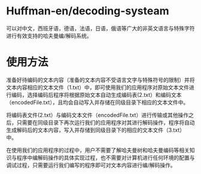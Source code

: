 # Huffman-en/decoding-systeam  
可以对中文，西班牙语，德语，法语，日语，俄语等广大的非英文语言与特殊字符进行有效支持的哈夫曼编/解码系统。   
# 使用方法   
准备好待编码的文本内容（准备的文本内容不受语言文字与特殊符号的限制）并将文本内容相应的文本文件（1.txt）中，即可使用我们的应用程序对原始文本文件进行编码，选择编码后程序将根据原始文本自动生成编码表(2.txt）和编码文本（encodedFile.txt），且均会自动写入并存储在同级目录下相应的文本文件中。   

将编码表文件(2.txt）与编码文本文件（encodedFile.txt）进行传输或其他操作之后，只需要在同级目录下再次运行我们的应用程序对其进行解码操作，程序将自动生成解码后的文本内容，写入并存储到同级目录下的相应的文本文件（3.txt）中。  

在使用我们的应用程序的过程中，用户不需要了解哈夫曼树和哈夫曼编码等相关知识与程序中编解码操作的具体实现过程，也不需要对计算机进行任何环境的配置与调试过程，只需要运行我们编写的程序即可对文本内容进行编/解码操作。  
